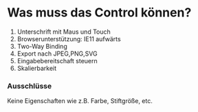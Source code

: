 # Was muss das Control können?

1. Unterschrift mit Maus und Touch
2. Browserunterstützung: IE11 aufwärts
3. Two-Way Binding
4. Export nach JPEG,PNG,SVG
5. Eingabebereitschaft steuern
6. Skalierbarkeit




### Ausschlüsse
Keine Eigenschaften wie z.B. Farbe, Stiftgröße, etc.
